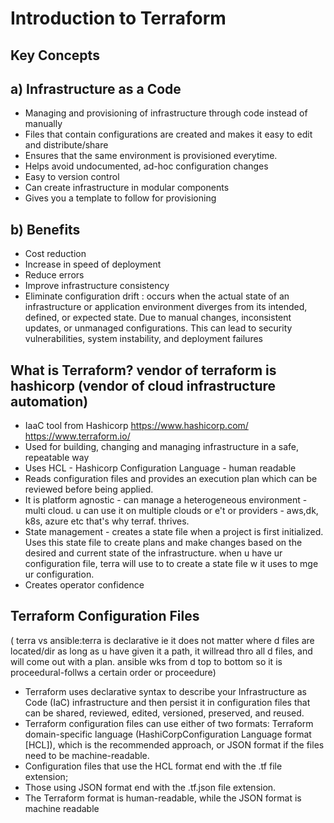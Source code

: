 # **Introduction to Terraform**

## Key Concepts

## a) **Infrastructure as a Code**
  - Managing and provisioning of infrastructure through code instead of manually
  - Files that contain configurations are created and makes it easy to edit and distribute/share
  - Ensures that the same environment is provisioned everytime.
  - Helps avoid undocumented, ad-hoc configuration changes
  - Easy to version control
  - Can create infrastructure in modular components
  - Gives you a template to follow for provisioning

## b) **Benefits**
  - Cost reduction
  - Increase in speed of deployment
  - Reduce errors
  - Improve infrastructure consistency
  - Eliminate configuration drift : occurs when the actual state of an infrastructure or application
     environment diverges from its intended, defined, or expected state. Due to manual changes,
    inconsistent updates, or unmanaged configurations. This can lead to security vulnerabilities,
    system instability, and deployment failures

## **What is Terraform?**  vendor of terraform is hashicorp  (vendor of cloud infrastructure automation)    
  - IaaC tool from Hashicorp     https://www.hashicorp.com/  https://www.terraform.io/
  - Used for building, changing and managing infrastructure in a safe, repeatable way
  - Uses HCL - Hashicorp Configuration Language - human readable
  - Reads configuration files and provides an execution plan which can be reviewed before being applied.
  - It is platform agnostic - can manage a heterogeneous environment - multi cloud. u can use it
    on multiple clouds or e't or providers  - aws,dk, k8s, azure etc that's why terraf. thrives. 
  - State management - creates a state file when a project is first initialized. Uses this state file to  create plans and make changes based on the desired and current state of the infrastructure.
   when u have ur configuration file, terra will use to to create a state file w it uses to
   mge ur configuration.
  - Creates operator confidence

  ## **Terraform Configuration Files**
 ( terra vs ansible:terra is declarative ie it does not matter where d files are located/dir as long as u have given it a path, it willread thro all d files, and will come out with a plan. ansible wks from d top to bottom so it is proceedural-follws a certain order or proceedure)
- Terraform uses declarative syntax to describe your Infrastructure as Code (IaC) infrastructure
and then persist it in configuration files that can be shared, reviewed, edited, versioned,
preserved, and reused.
- Terraform configuration files can use either of two formats: Terraform domain-specific
language (HashiCorpConfiguration Language format [HCL]), which is the recommended
approach, or JSON format if the files need to be machine-readable.
- Configuration files that use the HCL format end with the .tf file extension;
- Those using JSON format end with the .tf.json file extension.
- The Terraform format is human-readable, while the JSON format is machine readable
